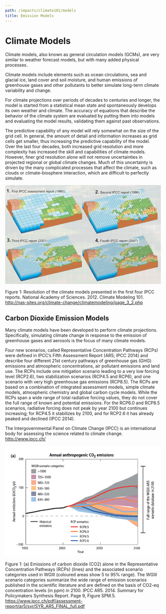 ```yaml
---
path: /impacts/climate101/models
title: Emission Models
---
```


# Climate Models

Climate models, also known as general circulation models (GCMs), are very similar to weather forecast models, but with many added physical processes.

Climate models include elements such as ocean circulations, sea and glacial ice, land cover and soil moisture, and human emissions of greenhouse gases and other pollutants to better simulate long-term climate variability and change.

For climate projections over periods of decades to centuries and longer, the model is started from a statistical mean state and spontaneously develops its own weather and climate. The accuracy of equations that describe the behavior of the climate system are evaluated by putting them into models and evaluating the model results, validating them against past observations.

The predictive capability of any model will rely somewhat on the size of the grid cell. In general, the amount of detail and information increases as grid cells get smaller, thus increasing the predictive capability of the model. Over the last four decades, both increased grid resolution and more complexity has increased the skill and capabilities of climate models. However, finer grid resolution alone will not remove uncertainties in projected regional or global climate changes. Much of this uncertainty is driven by the many complicated processes that affect the climate, such as clouds or climate-biosphere interaction, which are difficult to perfectly simulate.

![Climate Model Resolution Chart](models-chart1.png)

<figcaption>Figure 1: Resolution of the climate models presented in the first four IPCC reports.  National Academy of Sciences. 2012. Climate Modeling 101. 
<a href="http://nas-sites.org/climate-change/climatemodeling/page_3_2.php" target="_blank" rel="noopener noreferrer">http://nas-sites.org/climate-change/climatemodeling/page_3_2.php</a></figcaption>

## Carbon Dioxide Emission Models

Many climate models have been developed to perform climate projections. Specifically, simulating climate change in response to the emission of greenhouse gases and aerosols is the focus of many climate models.

Four new scenarios, called Representative Concentration Pathways (RCPs) were defined in IPCC’s Fifth Assessment Report (AR5; IPCC 2014) and describe four different 21st century pathways of greenhouse gas (GHG) emissions and atmospheric concentrations, air pollutant emissions and land use. The RCPs include one mitigation scenario leading to a very low forcing level (RCP2.6), two stabilization scenarios (RCP4.5 and RCP6), and one scenario with very high greenhouse gas emissions (RCP8.5). The RCPs are based on a combination of integrated assessment models, simple climate models, atmospheric chemistry and global carbon cycle models. While the RCPs span a wide range of total radiative forcing values, they do not cover the full range of known and potential emissions. For the RCP6.0 and RCP8.5 scenarios, radiative forcing does not peak by year 2100 but continues increasing; for RCP4.5 it stabilizes by 2100, and for RCP2.6 it has already peaked and declined (IPCC 2014).

The Intergovernmental Panel on Climate Change (IPCC) is an international body for assessing the science related to climate change. http://www.ipcc.ch/

![Emission Model Scenarios](models-chart2.png)

<figcaption>
Figure 1: (a) Emissions of carbon dioxide (CO2) alone in the Representative Concentration Pathways (RCPs) (lines) and the associated scenario categories used in WGIII (coloured areas show 5 to 95% range). The WGIII scenario categories summarize the wide range of emission scenarios published in the scientific literature and are defined on the basis of CO2-eq concentration levels (in ppm) in 2100.  IPCC AR5. 2014. Summary for Policymakers Synthesis Report. Page 9, Figure SPM.5.  
<a href="https://www.ipcc.ch/pdf/assessment-report/ar5/syr/SYR_AR5_FINAL_full.pdf" target="_blank" rel="noopener noreferrer">https://www.ipcc.ch/pdf/assessment-report/ar5/syr/SYR_AR5_FINAL_full.pdf</a>
</figcaption>
